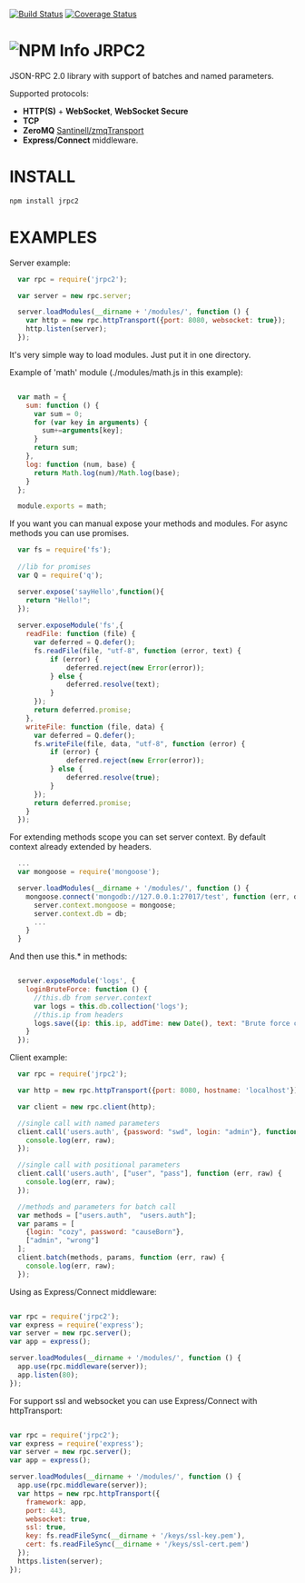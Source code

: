 [![Build Status](https://travis-ci.org/Santinell/jrpc2.svg?branch=master)](https://travis-ci.org/Santinell/jrpc2) [![Coverage Status](https://coveralls.io/repos/Santinell/jrpc2/badge.png)](https://coveralls.io/r/Santinell/jrpc2)

![NPM Info](https://nodei.co/npm/jrpc2.png?downloads=true)
JRPC2
=====

JSON-RPC 2.0 library with support of batches and named parameters.

Supported protocols:
+ **HTTP(S)** + **WebSocket**, **WebSocket Secure**
+ **TCP**
+ **ZeroMQ** [Santinell/zmqTransport](https://github.com/Santinell/zmqTransport)
+ **Express/Connect** middleware.

INSTALL
=====

```bash
npm install jrpc2
```

EXAMPLES
=====

Server example:

```javascript
  var rpc = require('jrpc2');

  var server = new rpc.server;

  server.loadModules(__dirname + '/modules/', function () {
    var http = new rpc.httpTransport({port: 8080, websocket: true});
    http.listen(server);
  });
```

It's very simple way to load modules. Just put it in one directory.

Example of 'math' module (./modules/math.js in this example):

```javascript

  var math = {
    sum: function () {
      var sum = 0;
      for (var key in arguments) {
        sum+=arguments[key];
      }
      return sum;
    },
    log: function (num, base) {
      return Math.log(num)/Math.log(base);
    }
  };

  module.exports = math;
```

If you want you can manual expose your methods and modules.
For async methods you can use promises.

```javascript
  var fs = require('fs');
  
  //lib for promises
  var Q = require('q');

  server.expose('sayHello',function(){
    return "Hello!";
  });  
 
  server.exposeModule('fs',{    
    readFile: function (file) {
      var deferred = Q.defer();
      fs.readFile(file, "utf-8", function (error, text) {
          if (error) {
              deferred.reject(new Error(error));
          } else {
              deferred.resolve(text);
          }
      });
      return deferred.promise;
    },
    writeFile: function (file, data) {
      var deferred = Q.defer();
      fs.writeFile(file, data, "utf-8", function (error) {
          if (error) {
              deferred.reject(new Error(error));
          } else {
              deferred.resolve(true);
          }
      });
      return deferred.promise;
    }
  });
```

For extending methods scope you can set server context.
By default context already extended by headers.

```javascript
  ...
  var mongoose = require('mongoose');

  server.loadModules(__dirname + '/modules/', function () {
    mongoose.connect('mongodb://127.0.0.1:27017/test', function (err, db) {
      server.context.mongoose = mongoose;
      server.context.db = db;   
      ...
    }
  }
```

And then use this.* in methods:

```javascript

  server.exposeModule('logs', {    
    loginBruteForce: function () {
      //this.db from server.context
      var logs = this.db.collection('logs');
      //this.ip from headers
      logs.save({ip: this.ip, addTime: new Date(), text: "Brute force of login form"});
    }
  });
```

Client example:

```javascript
  var rpc = require('jrpc2');

  var http = new rpc.httpTransport({port: 8080, hostname: 'localhost'});

  var client = new rpc.client(http);

  //single call with named parameters
  client.call('users.auth', {password: "swd", login: "admin"}, function (err, raw) {
    console.log(err, raw);
  });

  //single call with positional parameters
  client.call('users.auth', ["user", "pass"], function (err, raw) {
    console.log(err, raw);
  });

  //methods and parameters for batch call
  var methods = ["users.auth",  "users.auth"];
  var params = [
    {login: "cozy", password: "causeBorn"},
    ["admin", "wrong"]
  ];
  client.batch(methods, params, function (err, raw) {
    console.log(err, raw);
  });
```

Using as Express/Connect middleware:

```javascript

var rpc = require('jrpc2');
var express = require('express');
var server = new rpc.server();
var app = express();

server.loadModules(__dirname + '/modules/', function () {
  app.use(rpc.middleware(server));  
  app.listen(80);
});

```

For support ssl and websocket you can use Express/Connect with httpTransport:

```javascript

var rpc = require('jrpc2');
var express = require('express');
var server = new rpc.server();
var app = express();

server.loadModules(__dirname + '/modules/', function () {
  app.use(rpc.middleware(server)); 
  var https = new rpc.httpTransport({
    framework: app,
    port: 443,
    websocket: true,
    ssl: true,
    key: fs.readFileSync(__dirname + '/keys/ssl-key.pem'),
    cert: fs.readFileSync(__dirname + '/keys/ssl-cert.pem')
  });
  https.listen(server);
});

```
